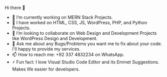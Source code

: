 Hi there 👋

<!--
**agha-shahzaib-ali/agha-shahzaib-ali** is a ✨ _special_ ✨ repository because its `README.md` (this file) appears on your GitHub profile.

Here are some ideas to get you started: -->

- 🔭 I’m currently working on MERN Stack Projects.
- 🌱 I have worked on HTML, CSS, JS, WordPress, PHP, and Python Projects.
- 👯 I’m looking to collaborate on Web Design and Development Projects like WordPress Design and Development.
- 💬 Ask me about any Bugs/Problems you want me to fix about your code. I'll happy to provide my services.
- 📫 How to reach me: +92 337 4832234 on WhatsApp.
- ⚡ Fun fact: I love Visual Studio Code Editor and its Emmet Suggestions. Makes life easier for developers.

